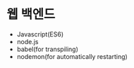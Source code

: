 # 웹 백엔드

- Javascript(ES6)
- node.js
- babel(for transpiling)
- nodemon(for automatically restarting)
